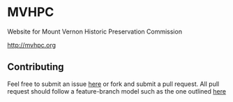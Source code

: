 MVHPC
=====

Website for Mount Vernon Historic Preservation Commission

http://mvhpc.org

## Contributing

Feel free to submit an issue [here](https://github.com/lkorth/MVHPC/issues) or fork and submit a pull request. All pull request should follow a feature-branch model such as the one outlined [here](http://nvie.com/posts/a-successful-git-branching-model/)